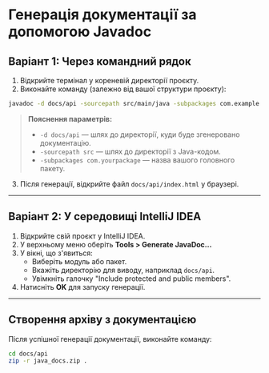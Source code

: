 # Генерація документації за допомогою Javadoc

## Варіант 1: Через командний рядок

1. Відкрийте термінал у кореневій директорії проєкту.
2. Виконайте команду (залежно від вашої структури проєкту):

```bash
javadoc -d docs/api -sourcepath src/main/java -subpackages com.example.demo

```

> **Пояснення параметрів:**
> - `-d docs/api` — шлях до директорії, куди буде згенеровано документацію.
> - `-sourcepath src` — шлях до директорії з Java-кодом.
> - `-subpackages com.yourpackage` — назва вашого головного пакету.

3. Після генерації, відкрийте файл `docs/api/index.html` у браузері.

---

## Варіант 2: У середовищі IntelliJ IDEA

1. Відкрийте свій проєкт у IntelliJ IDEA.
2. У верхньому меню оберіть **Tools > Generate JavaDoc...**
3. У вікні, що з'явиться:
   - Виберіть модуль або пакет.
   - Вкажіть директорію для виводу, наприклад `docs/api`.
   - Увімкніть галочку "Include protected and public members".
4. Натисніть **OK** для запуску генерації.

---

## Створення архіву з документацією

Після успішної генерації документації, виконайте команду:

```bash
cd docs/api
zip -r java_docs.zip .
